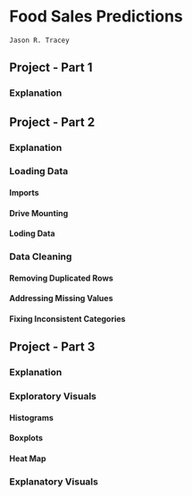 # Food Sales Predictions
`Jason R. Tracey`
## Project - Part 1
### Explanation
## Project - Part 2
### Explanation
### Loading Data
#### Imports
#### Drive Mounting
#### Loding Data
### Data Cleaning
#### Removing Duplicated Rows
#### Addressing Missing Values
#### Fixing Inconsistent Categories
## Project - Part 3
### Explanation
### Exploratory Visuals
#### Histograms
#### Boxplots
#### Heat Map
### Explanatory Visuals
